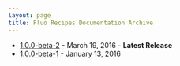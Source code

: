 ```yaml
---
layout: page
title: Fluo Recipes Documentation Archive
---
```


* [1.0.0-beta-2][recipes-b2] - March 19, 2016 - **Latest Release**
* [1.0.0-beta-1][recipes-b1] - January 13, 2016

[recipes-b2]: /docs/fluo-recipes/1.0.0-beta-2/
[recipes-b1]: /docs/fluo-recipes/1.0.0-beta-1/
